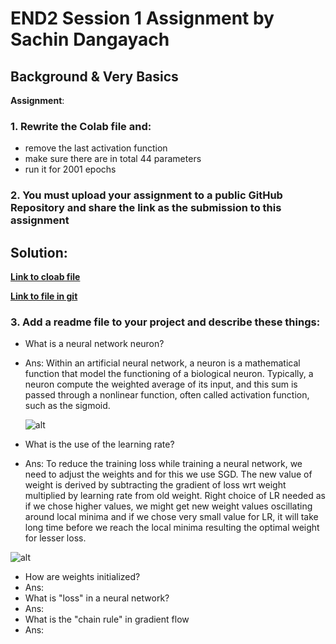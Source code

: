 # END2 Session 1 Assignment by Sachin Dangayach

## Background & Very Basics

**Assignment**:
### 1. Rewrite the Colab file and:
  - remove the last activation function
  - make sure there are in total 44 parameters
  - run it for 2001 epochs
### 2. You must upload your assignment to a public GitHub Repository and share the link as the submission to this assignment

## Solution:

**[Link to cloab file](https://colab.research.google.com/drive/1yQxqQXFwAdbpG_T6V-uazKC0T2WOP-7V)**

**[Link to file in git](https://github.com/SachinDangayach/END2.0/blob/main/Session1/END2_0_Session_1.ipynb)**

### 3. Add a readme file to your project and describe these things:
  - What is a neural network neuron?
  - Ans: Within an artificial neural network, a neuron is a mathematical function that model the functioning of a biological neuron.
    Typically, a neuron compute the weighted average of its input, and this sum is passed through a nonlinear function, often called activation function, such as the sigmoid.

    ![alt](https://i.stack.imgur.com/wXL9A.png)
  - What is the use of the learning rate?
  - Ans: To reduce the training loss while training a neural network, we need to adjust the weights and for this we use SGD. The new value of weight is derived by subtracting the gradient of loss wrt weight multiplied by learning rate from old weight. Right choice of LR needed as if we chose higher values, we might get new weight values oscillating around local minima and if we chose very small value for LR, it will  take long time before we reach the local minima resulting the optimal weight for lesser loss.

  ![alt](https://www.fromthegenesis.com/wp-content/uploads/2020/04/lr_12420_1-1024x384.png)

  - How are weights initialized?
  - Ans:
  - What is "loss" in a neural network?
  - Ans:
  - What is the "chain rule" in gradient flow
  - Ans:
